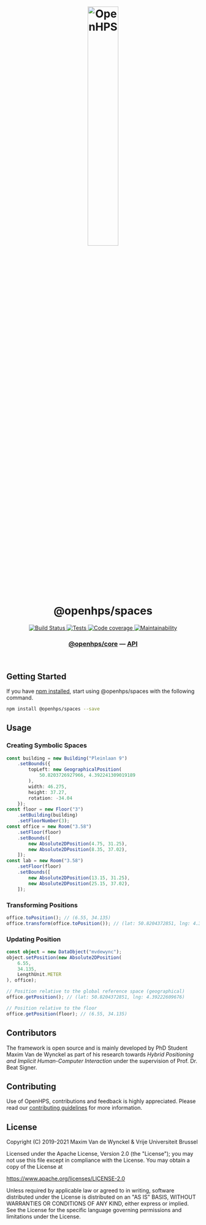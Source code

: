 <h1 align="center">
  <img alt="OpenHPS" src="https://openhps.org/images/logo_text-512.png" width="40%" /><br />
  @openhps/spaces
</h1>
<p align="center">
    <a href="https://ci.mvdw-software.com/job/openhps-spaces/" target="_blank">
        <img alt="Build Status" src="https://ci.mvdw-software.com/job/openhps-spaces/job/dev/badge/icon">
    </a>
    <a href="https://ci.mvdw-software.com/view/OpenHPS/job/openhps-spaces/job/dev/lastCompletedBuild/testReport" target="_blank">
        <img alt="Tests" src="https://img.shields.io/jenkins/tests?compact_message&jobUrl=https%3A%2F%2Fci.mvdw-software.com%2Fview%2FOpenHPS%2Fjob%2Fopenhps-spaces%2Fjob%2Fdev">
    </a>
    <a href="https://ci.mvdw-software.com/view/OpenHPS/job/openhps-spaces/job/dev/lastCompletedBuild/cobertura/" target="_blank">
        <img alt="Code coverage" src="https://img.shields.io/jenkins/coverage/cobertura?jobUrl=https%3A%2F%2Fci.mvdw-software.com%2Fview%2FOpenHPS%2Fjob%2Fopenhps-spaces%2Fjob%2Fdev%2F">
    </a>
    <a href="https://codeclimate.com/github/OpenHPS/openhps-spaces/" target="_blank">
        <img alt="Maintainability" src="https://img.shields.io/codeclimate/maintainability/OpenHPS/openhps-spaces">
    </a>
</p>

<h3 align="center">
    <a href="https://github.com/OpenHPS/openhps-core">@openhps/core</a> &mdash; <a href="https://openhps.org/docs/spaces">API</a>
</h3>

<br />

## Getting Started
If you have [npm installed](https://www.npmjs.com/get-npm), start using @openhps/spaces with the following command.
```bash
npm install @openhps/spaces --save
```
## Usage

### Creating Symbolic Spaces 
```typescript
const building = new Building("Pleinlaan 9")
    .setBounds({
        topLeft: new GeographicalPosition(
            50.8203726927966, 4.392241309019189
        ),
        width: 46.275,
        height: 37.27,
        rotation: -34.04
    });
const floor = new Floor("3")
    .setBuilding(building)
    .setFloorNumber(3);
const office = new Room("3.58")
    .setFloor(floor)
    .setBounds([
        new Absolute2DPosition(4.75, 31.25),
        new Absolute2DPosition(8.35, 37.02),
    ]);
const lab = new Room("3.58")
    .setFloor(floor)
    .setBounds([
        new Absolute2DPosition(13.15, 31.25),
        new Absolute2DPosition(25.15, 37.02),
    ]);
```

### Transforming Positions
```typescript
office.toPosition(); // (6.55, 34.135)
office.transform(office.toPosition()); // (lat: 50.8204372851, lng: 4.39222609676)
```

### Updating Position
```typescript
const object = new DataObject("mvdewync");
object.setPosition(new Absolute2DPosition(
    6.55,
    34.135,
    LengthUnit.METER
), office);

// Position relative to the global reference space (geographical)
office.getPosition(); // (lat: 50.8204372851, lng: 4.39222609676)

// Position relative to the floor
office.getPosition(floor); // (6.55, 34.135)
```

## Contributors
The framework is open source and is mainly developed by PhD Student Maxim Van de Wynckel as part of his research towards *Hybrid Positioning and Implicit Human-Computer Interaction* under the supervision of Prof. Dr. Beat Signer.

## Contributing
Use of OpenHPS, contributions and feedback is highly appreciated. Please read our [contributing guidelines](CONTRIBUTING.md) for more information.

## License
Copyright (C) 2019-2021 Maxim Van de Wynckel & Vrije Universiteit Brussel

Licensed under the Apache License, Version 2.0 (the "License"); you may not use this file except in compliance with the License. You may obtain a copy of the License at

https://www.apache.org/licenses/LICENSE-2.0

Unless required by applicable law or agreed to in writing, software distributed under the License is distributed on an "AS IS" BASIS, WITHOUT WARRANTIES OR CONDITIONS OF ANY KIND, either express or implied. See the License for the specific language governing permissions and limitations under the License.